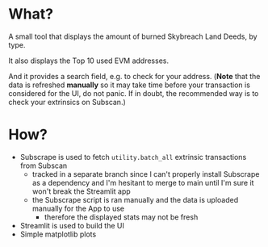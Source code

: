 # What?
A small tool that displays the amount of burned Skybreach Land Deeds, by type.

It also displays the Top 10 used EVM addresses. 

And it provides a search field, e.g. to check for your address. 
(**Note** that the data is refreshed **manually** so it may take time before your transaction is 
considered for the UI, do not panic. If in doubt, the recommended way is to check your extrinsics on Subscan.)

# How?
* Subscrape is used to fetch `utility.batch_all` extrinsic transactions from Subscan
  * tracked in a separate branch since I can't properly install Subscrape as a dependency and I'm hesitant to merge to main until I'm sure it won't break the Streamlit app
  * the Subscrape script is ran manually and the data is uploaded manually for the App to use
    * therefore the displayed stats may not be fresh
* Streamlit is used to build the UI
* Simple matplotlib plots